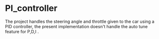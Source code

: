 # PI_controller
The project  handles the steering angle and throttle given to the car using a PID controller, the present implementation doesn't handle the auto tune feature for P,D,I .

